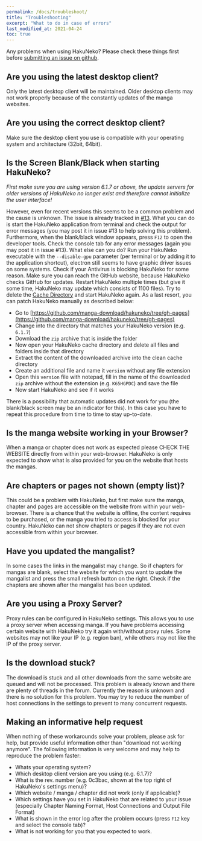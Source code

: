```yaml
---
permalink: /docs/troubleshoot/
title: "Troubleshooting"
excerpt: "What to do in case of errors"
last_modified_at: 2021-04-24
toc: true
---
```


Any problems when using HakuNeko?
Please check these things first before [submitting an issue on github](https://github.com/manga-download/hakuneko/issues/new/choose).

Are you using the latest desktop client?
----------------------------------------

Only the latest desktop client will be maintained. Older desktop clients may not work properly because of the constantly updates of the manga websites.

Are you using the correct desktop client?
-----------------------------------------

Make sure the desktop client you use is compatible with your operating system and architecture (32bit, 64bit).

Is the Screen Blank/Black when starting HakuNeko?
----------------------------------------

*First make sure you are using version 6.1.7 or above, the update servers for older versions of HakuNeko no longer exist and therefore cannot initialize the user interface!*

However, even for recent versions this seems to be a common problem and the cause is unknown.
The issue is already tracked in [#13](https://github.com/manga-download/hakuneko/issues/13).
What you can do is start the HakuNeko application from terminal and check the output for error messages (you may post it in issue #13 to help solving this problem).
Furthermore, when the blank/black window appears, press `F12` to open the developer tools.
Check the console tab for any error messages (again you may post it in issue #13).
What else can you do?
Run your HakuNeko executable with the `--disable-gpu` parameter (per terminal or by adding it to the application shortcut), electron still seems to have graphic driver issues on some systems.
Check if your Antivirus is blocking HakuNeko for some reason.
Make sure you can reach the GitHub website, because HakuNeko checks GitHub for updates.
Restart HakuNeko multiple times (but give it some time, HakuNeko may update which consists of 1100 files).
Try to delete the [Cache Directory](/docs/install/#cache) and start HakuNeko again.
As a last resort, you can patch HakuNeko manually as described below:

* Go to [https://github.com/manga-download/hakuneko/tree/gh-pages](https://github.com/manga-download/hakuneko/tree/gh-pages)
* Change into the directory that matches your HakuNeko version (e.g. `6.1.7`)
* Download the `zip` archive that is inside the folder
* Now open your HakuNeko cache directory and delete all files and folders inside that directory
* Extract the content of the downloaded archive into the clean cache directory
* Create an additional file and name it `version` without any file extension
* Open this `version` file with notepad, fill in the name of the downloaded `zip` archive without the extension (e.g. `K65HGPDC`) and save the file
* Now start HakuNeko and see if it works

There is a possibility that automatic updates did not work for you (the blank/black screen may be an indicator for this).
In this case you have to repeat this procedure from time to time to stay up-to-date.

Is the manga website working in your Browser?
---------------------------------------------

When a manga or chapter does not work as expected please CHECK THE WEBSITE directly from within your web-browser. HakuNeko is only expected to show what is also provided for you on the website that hosts the mangas.

Are chapters or pages not shown (empty list)?
---------------------------------------------

This could be a problem with HakuNeko, but first make sure the manga, chapter and pages are accessible on the website from within your web-browser. There is a chance that the website is offline, the content requires to be purchased, or the manga you tried to access is blocked for your country. HakuNeko can not show chapters or pages if they are not even accessible from within your browser.

Have you updated the mangalist?
-------------------------------

In some cases the links in the mangalist may change. So if chapters for mangas are blank, select the website for which you want to update the mangalist and press the small refresh button on the right. Check if the chapters are shown after the mangalist has been updated.

Are you using a Proxy Server?
------------------------------

Proxy rules can be configured in HakuNeko settings. This allows you to use a proxy server when accessing manga. If you have problems accessing certain website with HakuNeko try it again with/without proxy rules. Some websites may not like your IP (e.g. region ban), while others may not like the IP of the proxy server.

Is the download stuck?
----------------------

The download is stuck and all other downloads from the same website are queued and will not be processed. This problem is already known and there are plenty of threads in the forum. Currently the reason is unknown and there is no solution for this problem.
You may try to reduce the number of host connections in the settings to prevent to many concurrent requests.

Making an informative help request
----------------------------------

When nothing of these workarounds solve your problem, please ask for help, but provide useful information other than "download not working anymore". 
The following information is very welcome and may help to reproduce the problem faster:

- Whats your operating system?
- Which desktop client version are you using (e.g. 6.1.7)?
- What is the rev. number (e.g. 0c3bac, shown at the top right of HakuNeko's settings menu)?
- Which website / manga / chapter did not work (only if applicable)?
- Which settings have you set in HakuNeko that are related to your issue (especially Chapter Naming Format, Host Connections and Output File Format)
- What is shown in the error log after the problem occurs (press `F12` key and select the console tab)?
- What is not working for you that you expected to work.
